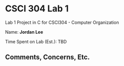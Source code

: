 # CSCI 304 Lab 1
Lab 1 Project in C for CSCI304 - Computer Organization

Name: **Jordan Lee**

Time Spent on Lab (Est.): TBD

Comments, Concerns, Etc.
- 